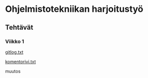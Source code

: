 # Ohjelmistotekniikan harjoitustyö
## Tehtävät
### Viikko 1

[gitlog.txt](https://github.com/veliblesku/ot-harjoitustyo2019s/blob/master/laskarit/viikko1/gitlog.txt)

[komentorivi.txt](https://github.com/veliblesku/ot-harjoitustyo2019s/blob/master/laskarit/viikko1/komentorivi.txt)



muutos
